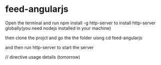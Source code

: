 # feed-angularjs

Open the terminal and run npm install -g http-server to install http-server globally(you need nodejs installed in your machine)

then clone the projct and go the the folder uisng cd feed-angularjs 

and then run http-server to start the server

// directive usage details (tomorrow)
